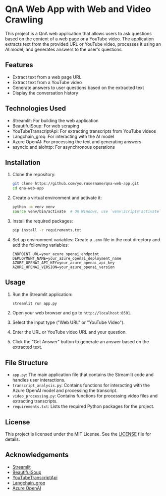 # QnA Web App with Web and Video Crawling

This project is a QnA web application that allows users to ask questions based on the content of a web page or a YouTube video. The application extracts text from the provided URL or YouTube video, processes it using an AI model, and generates answers to the user's questions.

## Features

- Extract text from a web page URL
- Extract text from a YouTube video
- Generate answers to user questions based on the extracted text
- Display the conversation history

## Technologies Used

- Streamlit: For building the web application
- BeautifulSoup: For web scraping
- YouTubeTranscriptApi: For extracting transcripts from YouTube videos
- Langchain_groq: For interacting with the AI model
- Azure OpenAI: For processing the text and generating answers
- asyncio and aiohttp: For asynchronous operations

## Installation

1. Clone the repository:
    ```bash
    git clone https://github.com/yourusername/qna-web-app.git
    cd qna-web-app
    ```

2. Create a virtual environment and activate it:
    ```bash
    python -m venv venv
    source venv/bin/activate  # On Windows, use `venv\Scripts\activate`
    ```

3. Install the required packages:
    ```bash
    pip install -r requirements.txt
    ```

4. Set up environment variables:
    Create a `.env` file in the root directory and add the following variables:
    ```plaintext
    ENDPOINT_URL=your_azure_openai_endpoint
    DEPLOYMENT_NAME=your_azure_openai_deployment_name
    AZURE_OPENAI_API_KEY=your_azure_openai_api_key
    AZURE_OPENAI_VERSION=your_azure_openai_version
    ```

## Usage

1. Run the Streamlit application:
    ```bash
    streamlit run app.py
    ```

2. Open your web browser and go to `http://localhost:8501`.

3. Select the input type ("Web URL" or "YouTube Video").

4. Enter the URL or YouTube video URL and your question.

5. Click the "Get Answer" button to generate an answer based on the extracted text.

## File Structure

- `app.py`: The main application file that contains the Streamlit code and handles user interactions.
- `transcript_analysis.py`: Contains functions for interacting with the Azure OpenAI model and processing the transcript.
- `video_processing.py`: Contains functions for processing video files and extracting transcripts.
- `requirements.txt`: Lists the required Python packages for the project.

## License

This project is licensed under the MIT License. See the [LICENSE](LICENSE) file for details.

## Acknowledgements

- [Streamlit](https://streamlit.io/)
- [BeautifulSoup](https://www.crummy.com/software/BeautifulSoup/)
- [YouTubeTranscriptApi](https://github.com/jdepoix/youtube-transcript-api)
- [Langchain_groq](https://github.com/langchain/langchain)
- [Azure OpenAI](https://azure.microsoft.com/en-us/services/cognitive-services/openai-service/)
